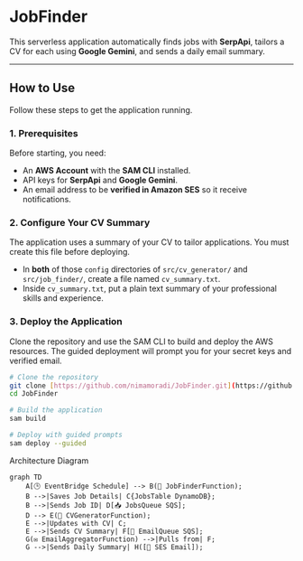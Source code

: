 # JobFinder

This serverless application automatically finds jobs with **SerpApi**, tailors a CV for each using **Google Gemini**, and sends a daily email summary.

***

## How to Use

Follow these steps to get the application running.

### 1. Prerequisites

Before starting, you need:
- An **AWS Account** with the **SAM CLI** installed.
- API keys for **SerpApi** and **Google Gemini**.
- An email address to be **verified in Amazon SES** so it receive notifications.

### 2. Configure Your CV Summary

The application uses a summary of your CV to tailor applications. You must create this file before deploying.

-   In **both** of those `config` directories of `src/cv_generator/` and  `src/job_finder/`, create a file named `cv_summary.txt`.
-   Inside `cv_summary.txt`, put a plain text summary of your professional skills and experience.

### 3. Deploy the Application

Clone the repository and use the SAM CLI to build and deploy the AWS resources. The guided deployment will prompt you for your secret keys and verified email.

```bash
# Clone the repository
git clone [https://github.com/nimamoradi/JobFinder.git](https://github.com/nimamoradi/JobFinder.git)
cd JobFinder

# Build the application
sam build

# Deploy with guided prompts
sam deploy --guided
```

Architecture Diagram


```mermaid
graph TD
    A[🕒 EventBridge Schedule] --> B(🔎 JobFinderFunction);
    B -->|Saves Job Details| C{JobsTable DynamoDB};
    B -->|Sends Job ID| D[📥 JobsQueue SQS];
    D --> E(📄 CVGeneratorFunction);
    E -->|Updates with CV| C;
    E -->|Sends CV Summary| F[📮 EmailQueue SQS];
    G(✉️ EmailAggregatorFunction) -->|Pulls from| F;
    G -->|Sends Daily Summary| H([📧 SES Email]);
```
